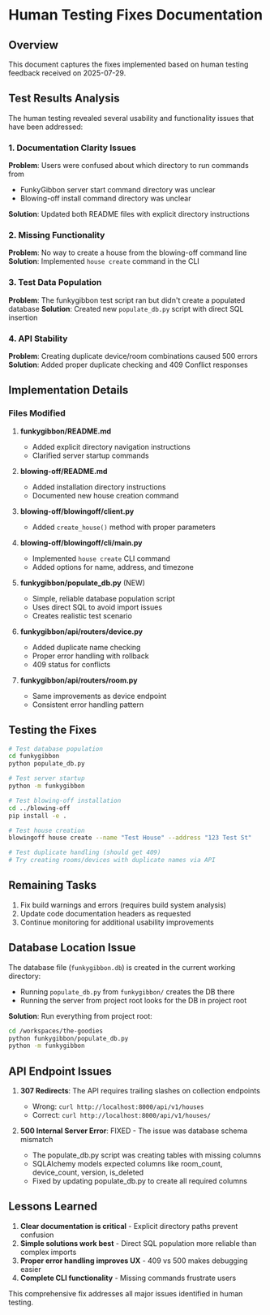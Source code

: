 # Human Testing Fixes Documentation

## Overview

This document captures the fixes implemented based on human testing feedback received on 2025-07-29.

## Test Results Analysis

The human testing revealed several usability and functionality issues that have been addressed:

### 1. Documentation Clarity Issues

**Problem**: Users were confused about which directory to run commands from
- FunkyGibbon server start command directory was unclear
- Blowing-off install command directory was unclear

**Solution**: Updated both README files with explicit directory instructions

### 2. Missing Functionality

**Problem**: No way to create a house from the blowing-off command line
**Solution**: Implemented `house create` command in the CLI

### 3. Test Data Population

**Problem**: The funkygibbon test script ran but didn't create a populated database
**Solution**: Created new `populate_db.py` script with direct SQL insertion

### 4. API Stability

**Problem**: Creating duplicate device/room combinations caused 500 errors
**Solution**: Added proper duplicate checking and 409 Conflict responses

## Implementation Details

### Files Modified

1. **funkygibbon/README.md**
   - Added explicit directory navigation instructions
   - Clarified server startup commands

2. **blowing-off/README.md**
   - Added installation directory instructions
   - Documented new house creation command

3. **blowing-off/blowingoff/client.py**
   - Added `create_house()` method with proper parameters

4. **blowing-off/blowingoff/cli/main.py**
   - Implemented `house create` CLI command
   - Added options for name, address, and timezone

5. **funkygibbon/populate_db.py** (NEW)
   - Simple, reliable database population script
   - Uses direct SQL to avoid import issues
   - Creates realistic test scenario

6. **funkygibbon/api/routers/device.py**
   - Added duplicate name checking
   - Proper error handling with rollback
   - 409 status for conflicts

7. **funkygibbon/api/routers/room.py**
   - Same improvements as device endpoint
   - Consistent error handling pattern

## Testing the Fixes

```bash
# Test database population
cd funkygibbon
python populate_db.py

# Test server startup
python -m funkygibbon

# Test blowing-off installation
cd ../blowing-off
pip install -e .

# Test house creation
blowingoff house create --name "Test House" --address "123 Test St"

# Test duplicate handling (should get 409)
# Try creating rooms/devices with duplicate names via API
```

## Remaining Tasks

1. Fix build warnings and errors (requires build system analysis)
2. Update code documentation headers as requested
3. Continue monitoring for additional usability improvements

## Database Location Issue

The database file (`funkygibbon.db`) is created in the current working directory:
- Running `populate_db.py` from `funkygibbon/` creates the DB there
- Running the server from project root looks for the DB in project root

**Solution**: Run everything from project root:
```bash
cd /workspaces/the-goodies
python funkygibbon/populate_db.py
python -m funkygibbon
```

## API Endpoint Issues

1. **307 Redirects**: The API requires trailing slashes on collection endpoints
   - Wrong: `curl http://localhost:8000/api/v1/houses`
   - Correct: `curl http://localhost:8000/api/v1/houses/`

2. **500 Internal Server Error**: FIXED - The issue was database schema mismatch
   - The populate_db.py script was creating tables with missing columns
   - SQLAlchemy models expected columns like room_count, device_count, version, is_deleted
   - Fixed by updating populate_db.py to create all required columns

## Lessons Learned

1. **Clear documentation is critical** - Explicit directory paths prevent confusion
2. **Simple solutions work best** - Direct SQL population more reliable than complex imports
3. **Proper error handling improves UX** - 409 vs 500 makes debugging easier
4. **Complete CLI functionality** - Missing commands frustrate users

This comprehensive fix addresses all major issues identified in human testing.